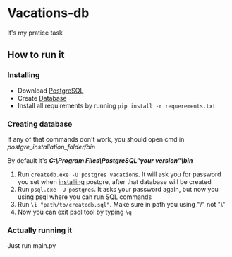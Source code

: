 # Vacations-db

It's my pratice task

## How to run it

### Installing

- Download [PostgreSQL](https://www.postgresql.org/download/)
- Create [Database](#creating-database)
- Install all requirements by running ```pip install -r requerements.txt```

### Creating database

If any of that commands don't work, you should open cmd in *postgre_installation_folder/bin*

By default it's ***C:\Program Files\PostgreSQL\"your version"\bin***

1. Run ```createdb.exe -U postgres vacations```. It will ask you for password you set when [installing](#installing) postgre, after that database will be created
2. Run ```psql.exe -U postgres```. It asks your password again, but now you using psql where you can run SQL commands
3. Run ```\i "path/to/createdb.sql"```. Make sure in path you using "/" not "\\"
4. Now you can exit psql tool by typing ```\q```

### Actually running it

Just run main.py
